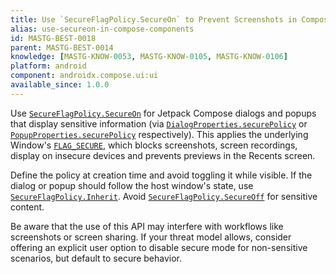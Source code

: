 ```yaml
---
title: Use `SecureFlagPolicy.SecureOn` to Prevent Screenshots in Compose Components
alias: use-secureon-in-compose-components
id: MASTG-BEST-0018
parent: MASTG-BEST-0014
knowledge: [MASTG-KNOW-0053, MASTG-KNOW-0105, MASTG-KNOW-0106]
platform: android
component: androidx.compose.ui:ui
available_since: 1.0.0
---
```


Use [`SecureFlagPolicy.SecureOn`](https://developer.android.com/reference/kotlin/androidx/compose/ui/window/SecureFlagPolicy#SecureOn) for Jetpack Compose dialogs and popups that display sensitive information (via [`DialogProperties.securePolicy`](https://developer.android.com/reference/kotlin/androidx/compose/ui/window/DialogProperties#securePolicy()) or [`PopupProperties.securePolicy`](https://developer.android.com/reference/kotlin/androidx/compose/ui/window/PopupProperties#securePolicy()) respectively). This applies the underlying Window's [`FLAG_SECURE`](https://developer.android.com/reference/android/view/WindowManager.LayoutParams#FLAG_SECURE), which blocks screenshots, screen recordings, display on insecure devices and prevents previews in the Recents screen.

Define the policy at creation time and avoid toggling it while visible. If the dialog or popup should follow the host window's state, use [`SecureFlagPolicy.Inherit`](https://developer.android.com/reference/kotlin/androidx/compose/ui/window/SecureFlagPolicy#Inherit). Avoid [`SecureFlagPolicy.SecureOff`](https://developer.android.com/reference/kotlin/androidx/compose/ui/window/SecureFlagPolicy#SecureOff) for sensitive content.

Be aware that the use of this API may interfere with workflows like screenshots or screen sharing. If your threat model allows, consider offering an explicit user option to disable secure mode for non-sensitive scenarios, but default to secure behavior.
